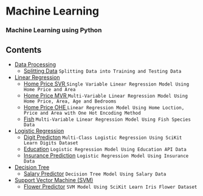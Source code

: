 # Machine Learning
### Machine Learning using Python

## Contents
* [Data Processing](./data-processing)
  * [Splitting Data](./data-processing/splitting-data) ``` Splitting Data into Training and Testing Data ```
* [Linear Regression](./linear-regression)
  * [Home Price SVR ](./linear-regression/home-price-svr) ``` Single Variable Linear Regression Model Using Home Price and Area ```
  * [Home Price MVR ](./linear-regression/home-price-mvr) ``` Multi-Variable Linear Regression Model Using Home Price, Area, Age and Bedrooms ```
  * [Home Price OHE ](./linear-regression/home-price-ohe) ``` Linear Regression Model Using Home Loction, Price and Area with One Hot Encoding Method ```
  * [Fish](./linear-regression/fish) ``` Multi-Variable Linear Regression Model Using Fish Species Data ```
* [Logistic Regression](./logistic-regression)
  * [Digit Predicton](./logistic-regression/digits) ``` Multi-Class Logistic Regression Using SciKit Learn Digits Dataset ```
  * [Education](./logistic-regression/education) ``` Logistic Regression Model Using Education API Data ```
  * [Insurance Prediction](./logistic-regression/insurance) ``` Logistic Regression Model Using Insurance Data ```
* [Decision Tree](./decision-tree)
  * [Salary Predictor](./decision-tree/salary) ``` Decision Tree Model Using Salary Data ```
* [Support Vector Machine (SVM)](./support-vector-machine)
  * [Flower Predictor](./support-vector-machine/flower) ``` SVM Model Using SciKit Learn Iris Flower Dataset ```
